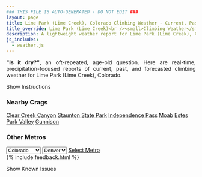 ```yaml
---
### THIS FILE IS AUTO-GENERATED - DO NOT EDIT ###
layout: page
title: Lime Park (Lime Creek), Colorado Climbing Weather - Current, Past, and Forecasted Report
title_override: Lime Park (Lime Creek)<br /><small>Climbing Weather</small>
description: A lightweight weather report for Lime Park (Lime Creek), Colorado. Optimized for slow internet connections.
js_includes:
  - weather.js
---
```


<section class="measure center lh-copy f5-ns f6 ph2 mv4" style="text-align: justify;">
<strong>"Is it dry?"</strong>, an oft-repeated, age-old question. Here are real-time,
precipitation-focused reports of current, past, and forecasted climbing weather for Lime Park (Lime Creek), Colorado.
</section>

<p id="settings-toggle" class="mw5 b center tc hover-light-red black-70 pointer">Show Instructions</p>
<section id="settings" class="overflow-hidden" style="display:none;">
    <div class="mv2 ph2 center">
        <div class="fn f6 tc pv2">
            <p class="measure lh-copy center"><strong>Show/hide hourly forecasts</strong> by clicking the desired day.</p>
            <hr class="mw5 p0 mv2 o-60 b0 bt b--light-red light-red bg-light-red">
            <p class="measure lh-copy center"><strong>Current and Past conditions</strong> are measured by the nearest weather station. <strong>Forecast conditions</strong> are calculated and polled separately.</p>
            <hr class="mw5 p0 mv2 o-60 b0 bt b--light-red light-red bg-light-red">
            <p class="measure lh-copy center"><strong>Having issues?</strong> Try <a id="clear-cache" class="no-underline relative fancy-link light-red hover-light-red" href="#">clearing the local cache</a>.</p>
            <hr class="mw5 p0 mv2 o-60 b0 bt b--light-red light-red bg-light-red">
            <p class="measure lh-copy center">Weather data sourced from <a class="no-underline fancy-link relative light-red" target="_blank" href="https://www.weather.gov/documentation/services-web-api">weather.gov</a>.</p>
        </div>
    </div>
</section>
<section id="weather" data-crag="lime-park-lime-creek-colorado" class="mv4-ns mv3 ph2 center"></section>
<section id="nearby" class="tc lh-copy">
  <h3>Nearby Crags</h3>
<a class="nowrap no-underline fancy-link relative light-red mh3" href="/crags/clear-creek-canyon-colorado-weather.html">Clear Creek Canyon</a>
<a class="nowrap no-underline fancy-link relative light-red mh3" href="/crags/staunton-state-park-colorado-weather.html">Staunton State Park</a>
<a class="nowrap no-underline fancy-link relative light-red mh3" href="/crags/independence-pass-colorado-weather.html">Independence Pass</a>
<a class="nowrap no-underline fancy-link relative light-red mh3" href="/crags/moab-utah-weather.html">Moab</a>
<a class="nowrap no-underline fancy-link relative light-red mh3" href="/crags/estes-park-valley-colorado-weather.html">Estes Park Valley</a>
<a class="nowrap no-underline fancy-link relative light-red mh3" href="/crags/gunnison-colorado-weather.html">Gunnison</a>
</section>
<section id="nearby" class="tc lh-copy">
  <h3>Other Metros</h3>
  <select class="ma1 bg-near-white pa2" id="stateSel">
    <option value="Texas">Texas</option>
    <option value="Washington">Washington</option>
    <option value="Colorado" selected>Colorado</option>
    <option value="Tennessee">Tennessee</option>
    <option value="Utah">Utah</option>
    <option value="California">California</option>
  </select>
  <select class="ma1 bg-near-white pa2" id="citySel">
    <option value="Denver" selected>Denver</option>
  </select>
  <a id="selectMetro" class="f6 link dim ph3 pv2 ma1 dib white bg-light-red" href="/crags/denver-colorado-weather.html">Select Metro</a>
  <script>
    var states = [];
    states["Texas"] = "Austin"
    states["Washington"] = "Seattle"
    states["Colorado"] = "Denver"
    states["Tennessee"] = "Nashville"
    states["Utah"] = "Salt Lake City"
    states["California"] = "San Francisco|Los Angeles"
  </script>
</section>
{% include feedback.html %}
<p id="issues-toggle" class="mw5 b center tc hover-light-red black-70 pointer">Show Known Issues</p>
<section id="issues" class="overflow-hidden tc f6">
</section>

<script>
  var weekly_GJT_165_110 = {"updated":"2022-11-03T07:42:56+00:00","units":"us","forecastGenerator":"BaselineForecastGenerator","generatedAt":"2022-11-03T08:41:32+00:00","updateTime":"2022-11-03T07:42:56+00:00","validTimes":"2022-11-03T01:00:00+00:00/P8D","elevation":{"unitCode":"wmoUnit:m","value":3485.9976},"periods":[{"number":1,"name":"Overnight","startTime":"2022-11-03T02:00:00-06:00","endTime":"2022-11-03T06:00:00-06:00","isDaytime":false,"temperature":24,"temperatureUnit":"F","temperatureTrend":null,"windSpeed":"15 to 20 mph","windDirection":"SSW","icon":"https://api.weather.gov/icons/land/night/blizzard,50?size=medium","shortForecast":"Chance Snow Showers And Patchy Blowing Snow","detailedForecast":"A chance of snow showers before 3am, then a chance of snow showers and patchy blowing snow between 3am and 5am, then areas of blowing snow and a chance of snow showers. Mostly cloudy, with a low around 24. South southwest wind 15 to 20 mph. Chance of precipitation is 50%. New snow accumulation of 2 to 4 inches possible."},{"number":2,"name":"Thursday","startTime":"2022-11-03T06:00:00-06:00","endTime":"2022-11-03T18:00:00-06:00","isDaytime":true,"temperature":32,"temperatureUnit":"F","temperatureTrend":null,"windSpeed":"15 to 20 mph","windDirection":"SW","icon":"https://api.weather.gov/icons/land/day/blizzard,70/blizzard,90?size=medium","shortForecast":"Snow Showers And Patchy Blowing Snow","detailedForecast":"Snow showers likely before 10am, then snow showers likely and patchy blowing snow between 10am and noon, then snow showers and patchy blowing snow and a slight chance of thunderstorms. Cloudy, with a high near 32. Southwest wind 15 to 20 mph. Chance of precipitation is 90%. New snow accumulation of 3 to 7 inches possible."},{"number":3,"name":"Thursday Night","startTime":"2022-11-03T18:00:00-06:00","endTime":"2022-11-04T06:00:00-06:00","isDaytime":false,"temperature":12,"temperatureUnit":"F","temperatureTrend":null,"windSpeed":"5 to 15 mph","windDirection":"WSW","icon":"https://api.weather.gov/icons/land/night/blizzard,90/blizzard,80?size=medium","shortForecast":"Snow Showers And Patchy Blowing Snow","detailedForecast":"Snow showers and patchy blowing snow and a slight chance of thunderstorms. Mostly cloudy, with a low around 12. West southwest wind 5 to 15 mph. Chance of precipitation is 90%. New snow accumulation of 3 to 5 inches possible."},{"number":4,"name":"Friday","startTime":"2022-11-04T06:00:00-06:00","endTime":"2022-11-04T18:00:00-06:00","isDaytime":true,"temperature":21,"temperatureUnit":"F","temperatureTrend":null,"windSpeed":"5 to 15 mph","windDirection":"WNW","icon":"https://api.weather.gov/icons/land/day/snow,30/snow,20?size=medium","shortForecast":"Chance Snow Showers","detailedForecast":"A chance of snow showers. Mostly cloudy, with a high near 21. West northwest wind 5 to 15 mph. Chance of precipitation is 30%."},{"number":5,"name":"Friday Night","startTime":"2022-11-04T18:00:00-06:00","endTime":"2022-11-05T06:00:00-06:00","isDaytime":false,"temperature":11,"temperatureUnit":"F","temperatureTrend":null,"windSpeed":"15 mph","windDirection":"W","icon":"https://api.weather.gov/icons/land/night/snow,40/snow,30?size=medium","shortForecast":"Chance Snow Showers","detailedForecast":"A chance of snow showers. Mostly cloudy, with a low around 11. West wind around 15 mph. Chance of precipitation is 40%."},{"number":6,"name":"Saturday","startTime":"2022-11-05T06:00:00-06:00","endTime":"2022-11-05T18:00:00-06:00","isDaytime":true,"temperature":31,"temperatureUnit":"F","temperatureTrend":null,"windSpeed":"15 to 20 mph","windDirection":"WSW","icon":"https://api.weather.gov/icons/land/day/bkn?size=medium","shortForecast":"Mostly Cloudy","detailedForecast":"Mostly cloudy, with a high near 31."},{"number":7,"name":"Saturday Night","startTime":"2022-11-05T18:00:00-06:00","endTime":"2022-11-06T06:00:00-07:00","isDaytime":false,"temperature":23,"temperatureUnit":"F","temperatureTrend":null,"windSpeed":"15 mph","windDirection":"WSW","icon":"https://api.weather.gov/icons/land/night/bkn/snow,20?size=medium","shortForecast":"Mostly Cloudy then Slight Chance Snow Showers","detailedForecast":"A slight chance of snow showers after 5am. Mostly cloudy, with a low around 23. Chance of precipitation is 20%."},{"number":8,"name":"Sunday","startTime":"2022-11-06T06:00:00-07:00","endTime":"2022-11-06T18:00:00-07:00","isDaytime":true,"temperature":39,"temperatureUnit":"F","temperatureTrend":null,"windSpeed":"10 to 15 mph","windDirection":"SW","icon":"https://api.weather.gov/icons/land/day/snow/bkn?size=medium","shortForecast":"Slight Chance Snow Showers then Partly Sunny","detailedForecast":"A slight chance of snow showers before 11am. Partly sunny, with a high near 39."},{"number":9,"name":"Sunday Night","startTime":"2022-11-06T18:00:00-07:00","endTime":"2022-11-07T06:00:00-07:00","isDaytime":false,"temperature":23,"temperatureUnit":"F","temperatureTrend":null,"windSpeed":"10 to 15 mph","windDirection":"S","icon":"https://api.weather.gov/icons/land/night/few?size=medium","shortForecast":"Mostly Clear","detailedForecast":"Mostly clear, with a low around 23."},{"number":10,"name":"Monday","startTime":"2022-11-07T06:00:00-07:00","endTime":"2022-11-07T18:00:00-07:00","isDaytime":true,"temperature":41,"temperatureUnit":"F","temperatureTrend":null,"windSpeed":"15 mph","windDirection":"SSW","icon":"https://api.weather.gov/icons/land/day/few?size=medium","shortForecast":"Sunny","detailedForecast":"Sunny, with a high near 41."},{"number":11,"name":"Monday Night","startTime":"2022-11-07T18:00:00-07:00","endTime":"2022-11-08T06:00:00-07:00","isDaytime":false,"temperature":21,"temperatureUnit":"F","temperatureTrend":null,"windSpeed":"15 mph","windDirection":"S","icon":"https://api.weather.gov/icons/land/night/snow?size=medium","shortForecast":"Slight Chance Snow Showers","detailedForecast":"A slight chance of snow showers after 11pm. Partly cloudy, with a low around 21."},{"number":12,"name":"Tuesday","startTime":"2022-11-08T06:00:00-07:00","endTime":"2022-11-08T18:00:00-07:00","isDaytime":true,"temperature":35,"temperatureUnit":"F","temperatureTrend":null,"windSpeed":"15 to 25 mph","windDirection":"SSW","icon":"https://api.weather.gov/icons/land/day/snow?size=medium","shortForecast":"Slight Chance Snow Showers","detailedForecast":"A slight chance of snow showers. Mostly sunny, with a high near 35."},{"number":13,"name":"Tuesday Night","startTime":"2022-11-08T18:00:00-07:00","endTime":"2022-11-09T06:00:00-07:00","isDaytime":false,"temperature":18,"temperatureUnit":"F","temperatureTrend":null,"windSpeed":"10 to 20 mph","windDirection":"S","icon":"https://api.weather.gov/icons/land/night/snow?size=medium","shortForecast":"Slight Chance Snow Showers","detailedForecast":"A slight chance of snow showers. Partly cloudy, with a low around 18."},{"number":14,"name":"Wednesday","startTime":"2022-11-09T06:00:00-07:00","endTime":"2022-11-09T18:00:00-07:00","isDaytime":true,"temperature":35,"temperatureUnit":"F","temperatureTrend":null,"windSpeed":"10 to 15 mph","windDirection":"SSW","icon":"https://api.weather.gov/icons/land/day/snow?size=medium","shortForecast":"Chance Snow Showers","detailedForecast":"A chance of snow showers. Mostly sunny, with a high near 35."}]}
  var hourly_GJT_165_110 = {"@context":["https://geojson.org/geojson-ld/geojson-context.jsonld",{"@version":"1.1","wx":"https://api.weather.gov/ontology#","geo":"http://www.opengis.net/ont/geosparql#","unit":"http://codes.wmo.int/common/unit/","@vocab":"https://api.weather.gov/ontology#"}],"type":"Feature","geometry":{"type":"Polygon","coordinates":[[[-106.5803441,39.4200131],[-106.5779038,39.397991499999996],[-106.5494672,39.399870299999996],[-106.5519015,39.421892199999995],[-106.5803441,39.4200131]]]},"properties":{"updated":"2022-11-03T07:42:56+00:00","units":"us","forecastGenerator":"HourlyForecastGenerator","generatedAt":"2022-11-03T08:41:32+00:00","updateTime":"2022-11-03T07:42:56+00:00","validTimes":"2022-11-03T01:00:00+00:00/P8D","elevation":{"unitCode":"wmoUnit:m","value":3485.9976},"periods":[{"number":1,"name":"","startTime":"2022-11-03T02:00:00-06:00","endTime":"2022-11-03T03:00:00-06:00","isDaytime":false,"temperature":29,"temperatureUnit":"F","temperatureTrend":null,"windSpeed":"15 mph","windDirection":"SSW","icon":"https://api.weather.gov/icons/land/night/snow,30?size=small","shortForecast":"Chance Snow Showers","detailedForecast":""},{"number":2,"name":"","startTime":"2022-11-03T03:00:00-06:00","endTime":"2022-11-03T04:00:00-06:00","isDaytime":false,"temperature":27,"temperatureUnit":"F","temperatureTrend":null,"windSpeed":"20 mph","windDirection":"SSW","icon":"https://api.weather.gov/icons/land/night/blizzard,40?size=small","shortForecast":"Chance Snow Showers And Patchy Blowing Snow","detailedForecast":""},{"number":3,"name":"","startTime":"2022-11-03T04:00:00-06:00","endTime":"2022-11-03T05:00:00-06:00","isDaytime":false,"temperature":26,"temperatureUnit":"F","temperatureTrend":null,"windSpeed":"20 mph","windDirection":"SSW","icon":"https://api.weather.gov/icons/land/night/blizzard,40?size=small","shortForecast":"Chance Snow Showers And Patchy Blowing Snow","detailedForecast":""},{"number":4,"name":"","startTime":"2022-11-03T05:00:00-06:00","endTime":"2022-11-03T06:00:00-06:00","isDaytime":false,"temperature":25,"temperatureUnit":"F","temperatureTrend":null,"windSpeed":"20 mph","windDirection":"SSW","icon":"https://api.weather.gov/icons/land/night/blizzard,50?size=small","shortForecast":"Areas Of Blowing Snow","detailedForecast":""},{"number":5,"name":"","startTime":"2022-11-03T06:00:00-06:00","endTime":"2022-11-03T07:00:00-06:00","isDaytime":true,"temperature":25,"temperatureUnit":"F","temperatureTrend":null,"windSpeed":"20 mph","windDirection":"SW","icon":"https://api.weather.gov/icons/land/day/snow,70?size=small","shortForecast":"Snow Showers Likely","detailedForecast":""},{"number":6,"name":"","startTime":"2022-11-03T07:00:00-06:00","endTime":"2022-11-03T08:00:00-06:00","isDaytime":true,"temperature":24,"temperatureUnit":"F","temperatureTrend":null,"windSpeed":"15 mph","windDirection":"SW","icon":"https://api.weather.gov/icons/land/day/snow,70?size=small","shortForecast":"Snow Showers Likely","detailedForecast":""},{"number":7,"name":"","startTime":"2022-11-03T08:00:00-06:00","endTime":"2022-11-03T09:00:00-06:00","isDaytime":true,"temperature":24,"temperatureUnit":"F","temperatureTrend":null,"windSpeed":"15 mph","windDirection":"SSW","icon":"https://api.weather.gov/icons/land/day/snow,70?size=small","shortForecast":"Snow Showers Likely","detailedForecast":""},{"number":8,"name":"","startTime":"2022-11-03T09:00:00-06:00","endTime":"2022-11-03T10:00:00-06:00","isDaytime":true,"temperature":25,"temperatureUnit":"F","temperatureTrend":null,"windSpeed":"15 mph","windDirection":"SSW","icon":"https://api.weather.gov/icons/land/day/snow?size=small","shortForecast":"Snow Showers Likely","detailedForecast":""},{"number":9,"name":"","startTime":"2022-11-03T10:00:00-06:00","endTime":"2022-11-03T11:00:00-06:00","isDaytime":true,"temperature":28,"temperatureUnit":"F","temperatureTrend":null,"windSpeed":"20 mph","windDirection":"SSW","icon":"https://api.weather.gov/icons/land/day/blizzard?size=small","shortForecast":"Snow Showers Likely And Patchy Blowing Snow","detailedForecast":""},{"number":10,"name":"","startTime":"2022-11-03T11:00:00-06:00","endTime":"2022-11-03T12:00:00-06:00","isDaytime":true,"temperature":30,"temperatureUnit":"F","temperatureTrend":null,"windSpeed":"20 mph","windDirection":"SSW","icon":"https://api.weather.gov/icons/land/day/blizzard?size=small","shortForecast":"Snow Showers Likely And Patchy Blowing Snow","detailedForecast":""},{"number":11,"name":"","startTime":"2022-11-03T12:00:00-06:00","endTime":"2022-11-03T13:00:00-06:00","isDaytime":true,"temperature":31,"temperatureUnit":"F","temperatureTrend":null,"windSpeed":"20 mph","windDirection":"SSW","icon":"https://api.weather.gov/icons/land/day/blizzard?size=small","shortForecast":"Snow Showers Likely And Patchy Blowing Snow","detailedForecast":""},{"number":12,"name":"","startTime":"2022-11-03T13:00:00-06:00","endTime":"2022-11-03T14:00:00-06:00","isDaytime":true,"temperature":31,"temperatureUnit":"F","temperatureTrend":null,"windSpeed":"15 mph","windDirection":"SSW","icon":"https://api.weather.gov/icons/land/day/snow?size=small","shortForecast":"Snow Showers Likely","detailedForecast":""},{"number":13,"name":"","startTime":"2022-11-03T14:00:00-06:00","endTime":"2022-11-03T15:00:00-06:00","isDaytime":true,"temperature":30,"temperatureUnit":"F","temperatureTrend":null,"windSpeed":"15 mph","windDirection":"SSW","icon":"https://api.weather.gov/icons/land/day/snow?size=small","shortForecast":"Snow Showers","detailedForecast":""},{"number":14,"name":"","startTime":"2022-11-03T15:00:00-06:00","endTime":"2022-11-03T16:00:00-06:00","isDaytime":true,"temperature":28,"temperatureUnit":"F","temperatureTrend":null,"windSpeed":"15 mph","windDirection":"SSW","icon":"https://api.weather.gov/icons/land/day/snow?size=small","shortForecast":"Snow Showers","detailedForecast":""},{"number":15,"name":"","startTime":"2022-11-03T16:00:00-06:00","endTime":"2022-11-03T17:00:00-06:00","isDaytime":true,"temperature":28,"temperatureUnit":"F","temperatureTrend":null,"windSpeed":"15 mph","windDirection":"SW","icon":"https://api.weather.gov/icons/land/day/snow?size=small","shortForecast":"Snow Showers","detailedForecast":""},{"number":16,"name":"","startTime":"2022-11-03T17:00:00-06:00","endTime":"2022-11-03T18:00:00-06:00","isDaytime":true,"temperature":25,"temperatureUnit":"F","temperatureTrend":null,"windSpeed":"15 mph","windDirection":"WSW","icon":"https://api.weather.gov/icons/land/day/snow?size=small","shortForecast":"Snow Showers","detailedForecast":""},{"number":17,"name":"","startTime":"2022-11-03T18:00:00-06:00","endTime":"2022-11-03T19:00:00-06:00","isDaytime":false,"temperature":22,"temperatureUnit":"F","temperatureTrend":null,"windSpeed":"15 mph","windDirection":"WSW","icon":"https://api.weather.gov/icons/land/night/blizzard?size=small","shortForecast":"Snow Showers And Patchy Blowing Snow","detailedForecast":""},{"number":18,"name":"","startTime":"2022-11-03T19:00:00-06:00","endTime":"2022-11-03T20:00:00-06:00","isDaytime":false,"temperature":22,"temperatureUnit":"F","temperatureTrend":null,"windSpeed":"15 mph","windDirection":"SW","icon":"https://api.weather.gov/icons/land/night/snow?size=small","shortForecast":"Snow Showers","detailedForecast":""},{"number":19,"name":"","startTime":"2022-11-03T20:00:00-06:00","endTime":"2022-11-03T21:00:00-06:00","isDaytime":false,"temperature":21,"temperatureUnit":"F","temperatureTrend":null,"windSpeed":"15 mph","windDirection":"SW","icon":"https://api.weather.gov/icons/land/night/snow?size=small","shortForecast":"Snow Showers","detailedForecast":""},{"number":20,"name":"","startTime":"2022-11-03T21:00:00-06:00","endTime":"2022-11-03T22:00:00-06:00","isDaytime":false,"temperature":20,"temperatureUnit":"F","temperatureTrend":null,"windSpeed":"10 mph","windDirection":"SW","icon":"https://api.weather.gov/icons/land/night/snow?size=small","shortForecast":"Snow Showers","detailedForecast":""},{"number":21,"name":"","startTime":"2022-11-03T22:00:00-06:00","endTime":"2022-11-03T23:00:00-06:00","isDaytime":false,"temperature":19,"temperatureUnit":"F","temperatureTrend":null,"windSpeed":"10 mph","windDirection":"SW","icon":"https://api.weather.gov/icons/land/night/snow?size=small","shortForecast":"Snow Showers","detailedForecast":""},{"number":22,"name":"","startTime":"2022-11-03T23:00:00-06:00","endTime":"2022-11-04T00:00:00-06:00","isDaytime":false,"temperature":17,"temperatureUnit":"F","temperatureTrend":null,"windSpeed":"10 mph","windDirection":"SW","icon":"https://api.weather.gov/icons/land/night/snow?size=small","shortForecast":"Snow Showers","detailedForecast":""},{"number":23,"name":"","startTime":"2022-11-04T00:00:00-06:00","endTime":"2022-11-04T01:00:00-06:00","isDaytime":false,"temperature":18,"temperatureUnit":"F","temperatureTrend":null,"windSpeed":"10 mph","windDirection":"SW","icon":"https://api.weather.gov/icons/land/night/snow?size=small","shortForecast":"Snow Showers","detailedForecast":""},{"number":24,"name":"","startTime":"2022-11-04T01:00:00-06:00","endTime":"2022-11-04T02:00:00-06:00","isDaytime":false,"temperature":16,"temperatureUnit":"F","temperatureTrend":null,"windSpeed":"10 mph","windDirection":"SW","icon":"https://api.weather.gov/icons/land/night/snow?size=small","shortForecast":"Snow Showers","detailedForecast":""},{"number":25,"name":"","startTime":"2022-11-04T02:00:00-06:00","endTime":"2022-11-04T03:00:00-06:00","isDaytime":false,"temperature":16,"temperatureUnit":"F","temperatureTrend":null,"windSpeed":"10 mph","windDirection":"WSW","icon":"https://api.weather.gov/icons/land/night/snow?size=small","shortForecast":"Snow Showers","detailedForecast":""},{"number":26,"name":"","startTime":"2022-11-04T03:00:00-06:00","endTime":"2022-11-04T04:00:00-06:00","isDaytime":false,"temperature":15,"temperatureUnit":"F","temperatureTrend":null,"windSpeed":"10 mph","windDirection":"WSW","icon":"https://api.weather.gov/icons/land/night/snow?size=small","shortForecast":"Snow Showers Likely","detailedForecast":""},{"number":27,"name":"","startTime":"2022-11-04T04:00:00-06:00","endTime":"2022-11-04T05:00:00-06:00","isDaytime":false,"temperature":14,"temperatureUnit":"F","temperatureTrend":null,"windSpeed":"10 mph","windDirection":"WSW","icon":"https://api.weather.gov/icons/land/night/snow?size=small","shortForecast":"Snow Showers Likely","detailedForecast":""},{"number":28,"name":"","startTime":"2022-11-04T05:00:00-06:00","endTime":"2022-11-04T06:00:00-06:00","isDaytime":false,"temperature":13,"temperatureUnit":"F","temperatureTrend":null,"windSpeed":"5 mph","windDirection":"W","icon":"https://api.weather.gov/icons/land/night/snow?size=small","shortForecast":"Snow Showers Likely","detailedForecast":""},{"number":29,"name":"","startTime":"2022-11-04T06:00:00-06:00","endTime":"2022-11-04T07:00:00-06:00","isDaytime":true,"temperature":13,"temperatureUnit":"F","temperatureTrend":null,"windSpeed":"5 mph","windDirection":"WNW","icon":"https://api.weather.gov/icons/land/day/snow?size=small","shortForecast":"Chance Snow Showers","detailedForecast":""},{"number":30,"name":"","startTime":"2022-11-04T07:00:00-06:00","endTime":"2022-11-04T08:00:00-06:00","isDaytime":true,"temperature":13,"temperatureUnit":"F","temperatureTrend":null,"windSpeed":"10 mph","windDirection":"WNW","icon":"https://api.weather.gov/icons/land/day/snow?size=small","shortForecast":"Chance Snow Showers","detailedForecast":""},{"number":31,"name":"","startTime":"2022-11-04T08:00:00-06:00","endTime":"2022-11-04T09:00:00-06:00","isDaytime":true,"temperature":14,"temperatureUnit":"F","temperatureTrend":null,"windSpeed":"10 mph","windDirection":"WNW","icon":"https://api.weather.gov/icons/land/day/snow?size=small","shortForecast":"Chance Snow Showers","detailedForecast":""},{"number":32,"name":"","startTime":"2022-11-04T09:00:00-06:00","endTime":"2022-11-04T10:00:00-06:00","isDaytime":true,"temperature":14,"temperatureUnit":"F","temperatureTrend":null,"windSpeed":"10 mph","windDirection":"WNW","icon":"https://api.weather.gov/icons/land/day/snow?size=small","shortForecast":"Chance Snow Showers","detailedForecast":""},{"number":33,"name":"","startTime":"2022-11-04T10:00:00-06:00","endTime":"2022-11-04T11:00:00-06:00","isDaytime":true,"temperature":16,"temperatureUnit":"F","temperatureTrend":null,"windSpeed":"10 mph","windDirection":"WNW","icon":"https://api.weather.gov/icons/land/day/snow?size=small","shortForecast":"Chance Snow Showers","detailedForecast":""},{"number":34,"name":"","startTime":"2022-11-04T11:00:00-06:00","endTime":"2022-11-04T12:00:00-06:00","isDaytime":true,"temperature":18,"temperatureUnit":"F","temperatureTrend":null,"windSpeed":"10 mph","windDirection":"WNW","icon":"https://api.weather.gov/icons/land/day/snow?size=small","shortForecast":"Chance Snow Showers","detailedForecast":""},{"number":35,"name":"","startTime":"2022-11-04T12:00:00-06:00","endTime":"2022-11-04T13:00:00-06:00","isDaytime":true,"temperature":19,"temperatureUnit":"F","temperatureTrend":null,"windSpeed":"10 mph","windDirection":"WNW","icon":"https://api.weather.gov/icons/land/day/snow?size=small","shortForecast":"Slight Chance Snow Showers","detailedForecast":""},{"number":36,"name":"","startTime":"2022-11-04T13:00:00-06:00","endTime":"2022-11-04T14:00:00-06:00","isDaytime":true,"temperature":20,"temperatureUnit":"F","temperatureTrend":null,"windSpeed":"10 mph","windDirection":"WNW","icon":"https://api.weather.gov/icons/land/day/snow?size=small","shortForecast":"Slight Chance Snow Showers","detailedForecast":""},{"number":37,"name":"","startTime":"2022-11-04T14:00:00-06:00","endTime":"2022-11-04T15:00:00-06:00","isDaytime":true,"temperature":20,"temperatureUnit":"F","temperatureTrend":null,"windSpeed":"10 mph","windDirection":"WNW","icon":"https://api.weather.gov/icons/land/day/snow?size=small","shortForecast":"Slight Chance Snow Showers","detailedForecast":""},{"number":38,"name":"","startTime":"2022-11-04T15:00:00-06:00","endTime":"2022-11-04T16:00:00-06:00","isDaytime":true,"temperature":20,"temperatureUnit":"F","temperatureTrend":null,"windSpeed":"15 mph","windDirection":"WNW","icon":"https://api.weather.gov/icons/land/day/snow?size=small","shortForecast":"Slight Chance Snow Showers","detailedForecast":""},{"number":39,"name":"","startTime":"2022-11-04T16:00:00-06:00","endTime":"2022-11-04T17:00:00-06:00","isDaytime":true,"temperature":19,"temperatureUnit":"F","temperatureTrend":null,"windSpeed":"15 mph","windDirection":"WNW","icon":"https://api.weather.gov/icons/land/day/snow?size=small","shortForecast":"Slight Chance Snow Showers","detailedForecast":""},{"number":40,"name":"","startTime":"2022-11-04T17:00:00-06:00","endTime":"2022-11-04T18:00:00-06:00","isDaytime":true,"temperature":17,"temperatureUnit":"F","temperatureTrend":null,"windSpeed":"15 mph","windDirection":"W","icon":"https://api.weather.gov/icons/land/day/snow?size=small","shortForecast":"Slight Chance Snow Showers","detailedForecast":""},{"number":41,"name":"","startTime":"2022-11-04T18:00:00-06:00","endTime":"2022-11-04T19:00:00-06:00","isDaytime":false,"temperature":14,"temperatureUnit":"F","temperatureTrend":null,"windSpeed":"15 mph","windDirection":"W","icon":"https://api.weather.gov/icons/land/night/snow?size=small","shortForecast":"Chance Snow Showers","detailedForecast":""},{"number":42,"name":"","startTime":"2022-11-04T19:00:00-06:00","endTime":"2022-11-04T20:00:00-06:00","isDaytime":false,"temperature":14,"temperatureUnit":"F","temperatureTrend":null,"windSpeed":"15 mph","windDirection":"W","icon":"https://api.weather.gov/icons/land/night/snow?size=small","shortForecast":"Chance Snow Showers","detailedForecast":""},{"number":43,"name":"","startTime":"2022-11-04T20:00:00-06:00","endTime":"2022-11-04T21:00:00-06:00","isDaytime":false,"temperature":14,"temperatureUnit":"F","temperatureTrend":null,"windSpeed":"15 mph","windDirection":"W","icon":"https://api.weather.gov/icons/land/night/snow?size=small","shortForecast":"Chance Snow Showers","detailedForecast":""},{"number":44,"name":"","startTime":"2022-11-04T21:00:00-06:00","endTime":"2022-11-04T22:00:00-06:00","isDaytime":false,"temperature":14,"temperatureUnit":"F","temperatureTrend":null,"windSpeed":"15 mph","windDirection":"W","icon":"https://api.weather.gov/icons/land/night/snow?size=small","shortForecast":"Chance Snow Showers","detailedForecast":""},{"number":45,"name":"","startTime":"2022-11-04T22:00:00-06:00","endTime":"2022-11-04T23:00:00-06:00","isDaytime":false,"temperature":14,"temperatureUnit":"F","temperatureTrend":null,"windSpeed":"15 mph","windDirection":"W","icon":"https://api.weather.gov/icons/land/night/snow?size=small","shortForecast":"Chance Snow Showers","detailedForecast":""},{"number":46,"name":"","startTime":"2022-11-04T23:00:00-06:00","endTime":"2022-11-05T00:00:00-06:00","isDaytime":false,"temperature":14,"temperatureUnit":"F","temperatureTrend":null,"windSpeed":"15 mph","windDirection":"W","icon":"https://api.weather.gov/icons/land/night/snow?size=small","shortForecast":"Chance Snow Showers","detailedForecast":""},{"number":47,"name":"","startTime":"2022-11-05T00:00:00-06:00","endTime":"2022-11-05T01:00:00-06:00","isDaytime":false,"temperature":14,"temperatureUnit":"F","temperatureTrend":null,"windSpeed":"15 mph","windDirection":"WSW","icon":"https://api.weather.gov/icons/land/night/snow?size=small","shortForecast":"Chance Snow Showers","detailedForecast":""},{"number":48,"name":"","startTime":"2022-11-05T01:00:00-06:00","endTime":"2022-11-05T02:00:00-06:00","isDaytime":false,"temperature":14,"temperatureUnit":"F","temperatureTrend":null,"windSpeed":"15 mph","windDirection":"WSW","icon":"https://api.weather.gov/icons/land/night/snow?size=small","shortForecast":"Chance Snow Showers","detailedForecast":""},{"number":49,"name":"","startTime":"2022-11-05T02:00:00-06:00","endTime":"2022-11-05T03:00:00-06:00","isDaytime":false,"temperature":14,"temperatureUnit":"F","temperatureTrend":null,"windSpeed":"15 mph","windDirection":"WSW","icon":"https://api.weather.gov/icons/land/night/snow?size=small","shortForecast":"Chance Snow Showers","detailedForecast":""},{"number":50,"name":"","startTime":"2022-11-05T03:00:00-06:00","endTime":"2022-11-05T04:00:00-06:00","isDaytime":false,"temperature":15,"temperatureUnit":"F","temperatureTrend":null,"windSpeed":"15 mph","windDirection":"WSW","icon":"https://api.weather.gov/icons/land/night/snow?size=small","shortForecast":"Chance Snow Showers","detailedForecast":""},{"number":51,"name":"","startTime":"2022-11-05T04:00:00-06:00","endTime":"2022-11-05T05:00:00-06:00","isDaytime":false,"temperature":15,"temperatureUnit":"F","temperatureTrend":null,"windSpeed":"15 mph","windDirection":"WSW","icon":"https://api.weather.gov/icons/land/night/snow?size=small","shortForecast":"Chance Snow Showers","detailedForecast":""},{"number":52,"name":"","startTime":"2022-11-05T05:00:00-06:00","endTime":"2022-11-05T06:00:00-06:00","isDaytime":false,"temperature":15,"temperatureUnit":"F","temperatureTrend":null,"windSpeed":"15 mph","windDirection":"WSW","icon":"https://api.weather.gov/icons/land/night/snow?size=small","shortForecast":"Chance Snow Showers","detailedForecast":""},{"number":53,"name":"","startTime":"2022-11-05T06:00:00-06:00","endTime":"2022-11-05T07:00:00-06:00","isDaytime":true,"temperature":15,"temperatureUnit":"F","temperatureTrend":null,"windSpeed":"15 mph","windDirection":"WSW","icon":"https://api.weather.gov/icons/land/day/bkn?size=small","shortForecast":"Mostly Cloudy","detailedForecast":""},{"number":54,"name":"","startTime":"2022-11-05T07:00:00-06:00","endTime":"2022-11-05T08:00:00-06:00","isDaytime":true,"temperature":16,"temperatureUnit":"F","temperatureTrend":null,"windSpeed":"15 mph","windDirection":"WSW","icon":"https://api.weather.gov/icons/land/day/bkn?size=small","shortForecast":"Mostly Cloudy","detailedForecast":""},{"number":55,"name":"","startTime":"2022-11-05T08:00:00-06:00","endTime":"2022-11-05T09:00:00-06:00","isDaytime":true,"temperature":17,"temperatureUnit":"F","temperatureTrend":null,"windSpeed":"15 mph","windDirection":"WSW","icon":"https://api.weather.gov/icons/land/day/bkn?size=small","shortForecast":"Mostly Cloudy","detailedForecast":""},{"number":56,"name":"","startTime":"2022-11-05T09:00:00-06:00","endTime":"2022-11-05T10:00:00-06:00","isDaytime":true,"temperature":19,"temperatureUnit":"F","temperatureTrend":null,"windSpeed":"15 mph","windDirection":"WSW","icon":"https://api.weather.gov/icons/land/day/bkn?size=small","shortForecast":"Mostly Cloudy","detailedForecast":""},{"number":57,"name":"","startTime":"2022-11-05T10:00:00-06:00","endTime":"2022-11-05T11:00:00-06:00","isDaytime":true,"temperature":22,"temperatureUnit":"F","temperatureTrend":null,"windSpeed":"15 mph","windDirection":"WSW","icon":"https://api.weather.gov/icons/land/day/bkn?size=small","shortForecast":"Mostly Cloudy","detailedForecast":""},{"number":58,"name":"","startTime":"2022-11-05T11:00:00-06:00","endTime":"2022-11-05T12:00:00-06:00","isDaytime":true,"temperature":24,"temperatureUnit":"F","temperatureTrend":null,"windSpeed":"15 mph","windDirection":"WSW","icon":"https://api.weather.gov/icons/land/day/bkn?size=small","shortForecast":"Mostly Cloudy","detailedForecast":""},{"number":59,"name":"","startTime":"2022-11-05T12:00:00-06:00","endTime":"2022-11-05T13:00:00-06:00","isDaytime":true,"temperature":27,"temperatureUnit":"F","temperatureTrend":null,"windSpeed":"15 mph","windDirection":"WSW","icon":"https://api.weather.gov/icons/land/day/bkn?size=small","shortForecast":"Mostly Cloudy","detailedForecast":""},{"number":60,"name":"","startTime":"2022-11-05T13:00:00-06:00","endTime":"2022-11-05T14:00:00-06:00","isDaytime":true,"temperature":29,"temperatureUnit":"F","temperatureTrend":null,"windSpeed":"15 mph","windDirection":"WSW","icon":"https://api.weather.gov/icons/land/day/bkn?size=small","shortForecast":"Mostly Cloudy","detailedForecast":""},{"number":61,"name":"","startTime":"2022-11-05T14:00:00-06:00","endTime":"2022-11-05T15:00:00-06:00","isDaytime":true,"temperature":30,"temperatureUnit":"F","temperatureTrend":null,"windSpeed":"15 mph","windDirection":"WSW","icon":"https://api.weather.gov/icons/land/day/bkn?size=small","shortForecast":"Mostly Cloudy","detailedForecast":""},{"number":62,"name":"","startTime":"2022-11-05T15:00:00-06:00","endTime":"2022-11-05T16:00:00-06:00","isDaytime":true,"temperature":30,"temperatureUnit":"F","temperatureTrend":null,"windSpeed":"20 mph","windDirection":"WSW","icon":"https://api.weather.gov/icons/land/day/bkn?size=small","shortForecast":"Partly Sunny","detailedForecast":""},{"number":63,"name":"","startTime":"2022-11-05T16:00:00-06:00","endTime":"2022-11-05T17:00:00-06:00","isDaytime":true,"temperature":29,"temperatureUnit":"F","temperatureTrend":null,"windSpeed":"15 mph","windDirection":"WSW","icon":"https://api.weather.gov/icons/land/day/bkn?size=small","shortForecast":"Partly Sunny","detailedForecast":""},{"number":64,"name":"","startTime":"2022-11-05T17:00:00-06:00","endTime":"2022-11-05T18:00:00-06:00","isDaytime":true,"temperature":28,"temperatureUnit":"F","temperatureTrend":null,"windSpeed":"15 mph","windDirection":"WSW","icon":"https://api.weather.gov/icons/land/day/bkn?size=small","shortForecast":"Partly Sunny","detailedForecast":""},{"number":65,"name":"","startTime":"2022-11-05T18:00:00-06:00","endTime":"2022-11-05T19:00:00-06:00","isDaytime":false,"temperature":26,"temperatureUnit":"F","temperatureTrend":null,"windSpeed":"15 mph","windDirection":"WSW","icon":"https://api.weather.gov/icons/land/night/bkn?size=small","shortForecast":"Mostly Cloudy","detailedForecast":""},{"number":66,"name":"","startTime":"2022-11-05T19:00:00-06:00","endTime":"2022-11-05T20:00:00-06:00","isDaytime":false,"temperature":26,"temperatureUnit":"F","temperatureTrend":null,"windSpeed":"15 mph","windDirection":"WSW","icon":"https://api.weather.gov/icons/land/night/bkn?size=small","shortForecast":"Mostly Cloudy","detailedForecast":""},{"number":67,"name":"","startTime":"2022-11-05T20:00:00-06:00","endTime":"2022-11-05T21:00:00-06:00","isDaytime":false,"temperature":26,"temperatureUnit":"F","temperatureTrend":null,"windSpeed":"15 mph","windDirection":"WSW","icon":"https://api.weather.gov/icons/land/night/bkn?size=small","shortForecast":"Mostly Cloudy","detailedForecast":""},{"number":68,"name":"","startTime":"2022-11-05T21:00:00-06:00","endTime":"2022-11-05T22:00:00-06:00","isDaytime":false,"temperature":26,"temperatureUnit":"F","temperatureTrend":null,"windSpeed":"15 mph","windDirection":"WSW","icon":"https://api.weather.gov/icons/land/night/bkn?size=small","shortForecast":"Mostly Cloudy","detailedForecast":""},{"number":69,"name":"","startTime":"2022-11-05T22:00:00-06:00","endTime":"2022-11-05T23:00:00-06:00","isDaytime":false,"temperature":25,"temperatureUnit":"F","temperatureTrend":null,"windSpeed":"15 mph","windDirection":"WSW","icon":"https://api.weather.gov/icons/land/night/bkn?size=small","shortForecast":"Mostly Cloudy","detailedForecast":""},{"number":70,"name":"","startTime":"2022-11-05T23:00:00-06:00","endTime":"2022-11-06T00:00:00-06:00","isDaytime":false,"temperature":25,"temperatureUnit":"F","temperatureTrend":null,"windSpeed":"15 mph","windDirection":"WSW","icon":"https://api.weather.gov/icons/land/night/bkn?size=small","shortForecast":"Mostly Cloudy","detailedForecast":""},{"number":71,"name":"","startTime":"2022-11-06T00:00:00-06:00","endTime":"2022-11-06T01:00:00-06:00","isDaytime":false,"temperature":25,"temperatureUnit":"F","temperatureTrend":null,"windSpeed":"15 mph","windDirection":"WSW","icon":"https://api.weather.gov/icons/land/night/bkn?size=small","shortForecast":"Mostly Cloudy","detailedForecast":""},{"number":72,"name":"","startTime":"2022-11-06T01:00:00-06:00","endTime":"2022-11-06T01:00:00-07:00","isDaytime":false,"temperature":25,"temperatureUnit":"F","temperatureTrend":null,"windSpeed":"15 mph","windDirection":"WSW","icon":"https://api.weather.gov/icons/land/night/bkn?size=small","shortForecast":"Mostly Cloudy","detailedForecast":""},{"number":73,"name":"","startTime":"2022-11-06T01:00:00-07:00","endTime":"2022-11-06T02:00:00-07:00","isDaytime":false,"temperature":25,"temperatureUnit":"F","temperatureTrend":null,"windSpeed":"15 mph","windDirection":"WSW","icon":"https://api.weather.gov/icons/land/night/bkn?size=small","shortForecast":"Mostly Cloudy","detailedForecast":""},{"number":74,"name":"","startTime":"2022-11-06T02:00:00-07:00","endTime":"2022-11-06T03:00:00-07:00","isDaytime":false,"temperature":26,"temperatureUnit":"F","temperatureTrend":null,"windSpeed":"15 mph","windDirection":"WSW","icon":"https://api.weather.gov/icons/land/night/bkn?size=small","shortForecast":"Mostly Cloudy","detailedForecast":""},{"number":75,"name":"","startTime":"2022-11-06T03:00:00-07:00","endTime":"2022-11-06T04:00:00-07:00","isDaytime":false,"temperature":25,"temperatureUnit":"F","temperatureTrend":null,"windSpeed":"15 mph","windDirection":"WSW","icon":"https://api.weather.gov/icons/land/night/bkn?size=small","shortForecast":"Mostly Cloudy","detailedForecast":""},{"number":76,"name":"","startTime":"2022-11-06T04:00:00-07:00","endTime":"2022-11-06T05:00:00-07:00","isDaytime":false,"temperature":25,"temperatureUnit":"F","temperatureTrend":null,"windSpeed":"15 mph","windDirection":"WSW","icon":"https://api.weather.gov/icons/land/night/bkn?size=small","shortForecast":"Mostly Cloudy","detailedForecast":""},{"number":77,"name":"","startTime":"2022-11-06T05:00:00-07:00","endTime":"2022-11-06T06:00:00-07:00","isDaytime":false,"temperature":25,"temperatureUnit":"F","temperatureTrend":null,"windSpeed":"15 mph","windDirection":"WSW","icon":"https://api.weather.gov/icons/land/night/snow?size=small","shortForecast":"Slight Chance Snow Showers","detailedForecast":""},{"number":78,"name":"","startTime":"2022-11-06T06:00:00-07:00","endTime":"2022-11-06T07:00:00-07:00","isDaytime":true,"temperature":25,"temperatureUnit":"F","temperatureTrend":null,"windSpeed":"15 mph","windDirection":"WSW","icon":"https://api.weather.gov/icons/land/day/snow?size=small","shortForecast":"Slight Chance Snow Showers","detailedForecast":""},{"number":79,"name":"","startTime":"2022-11-06T07:00:00-07:00","endTime":"2022-11-06T08:00:00-07:00","isDaytime":true,"temperature":26,"temperatureUnit":"F","temperatureTrend":null,"windSpeed":"15 mph","windDirection":"SW","icon":"https://api.weather.gov/icons/land/day/snow?size=small","shortForecast":"Slight Chance Snow Showers","detailedForecast":""},{"number":80,"name":"","startTime":"2022-11-06T08:00:00-07:00","endTime":"2022-11-06T09:00:00-07:00","isDaytime":true,"temperature":28,"temperatureUnit":"F","temperatureTrend":null,"windSpeed":"15 mph","windDirection":"SW","icon":"https://api.weather.gov/icons/land/day/snow?size=small","shortForecast":"Slight Chance Snow Showers","detailedForecast":""},{"number":81,"name":"","startTime":"2022-11-06T09:00:00-07:00","endTime":"2022-11-06T10:00:00-07:00","isDaytime":true,"temperature":30,"temperatureUnit":"F","temperatureTrend":null,"windSpeed":"15 mph","windDirection":"SW","icon":"https://api.weather.gov/icons/land/day/snow?size=small","shortForecast":"Slight Chance Snow Showers","detailedForecast":""},{"number":82,"name":"","startTime":"2022-11-06T10:00:00-07:00","endTime":"2022-11-06T11:00:00-07:00","isDaytime":true,"temperature":33,"temperatureUnit":"F","temperatureTrend":null,"windSpeed":"15 mph","windDirection":"WSW","icon":"https://api.weather.gov/icons/land/day/snow?size=small","shortForecast":"Slight Chance Snow Showers","detailedForecast":""},{"number":83,"name":"","startTime":"2022-11-06T11:00:00-07:00","endTime":"2022-11-06T12:00:00-07:00","isDaytime":true,"temperature":35,"temperatureUnit":"F","temperatureTrend":null,"windSpeed":"15 mph","windDirection":"WSW","icon":"https://api.weather.gov/icons/land/day/bkn?size=small","shortForecast":"Partly Sunny","detailedForecast":""},{"number":84,"name":"","startTime":"2022-11-06T12:00:00-07:00","endTime":"2022-11-06T13:00:00-07:00","isDaytime":true,"temperature":36,"temperatureUnit":"F","temperatureTrend":null,"windSpeed":"15 mph","windDirection":"WSW","icon":"https://api.weather.gov/icons/land/day/bkn?size=small","shortForecast":"Partly Sunny","detailedForecast":""},{"number":85,"name":"","startTime":"2022-11-06T13:00:00-07:00","endTime":"2022-11-06T14:00:00-07:00","isDaytime":true,"temperature":36,"temperatureUnit":"F","temperatureTrend":null,"windSpeed":"10 mph","windDirection":"SW","icon":"https://api.weather.gov/icons/land/day/sct?size=small","shortForecast":"Mostly Sunny","detailedForecast":""},{"number":86,"name":"","startTime":"2022-11-06T14:00:00-07:00","endTime":"2022-11-06T15:00:00-07:00","isDaytime":true,"temperature":35,"temperatureUnit":"F","temperatureTrend":null,"windSpeed":"10 mph","windDirection":"SW","icon":"https://api.weather.gov/icons/land/day/sct?size=small","shortForecast":"Mostly Sunny","detailedForecast":""},{"number":87,"name":"","startTime":"2022-11-06T15:00:00-07:00","endTime":"2022-11-06T16:00:00-07:00","isDaytime":true,"temperature":34,"temperatureUnit":"F","temperatureTrend":null,"windSpeed":"10 mph","windDirection":"SW","icon":"https://api.weather.gov/icons/land/day/sct?size=small","shortForecast":"Mostly Sunny","detailedForecast":""},{"number":88,"name":"","startTime":"2022-11-06T16:00:00-07:00","endTime":"2022-11-06T17:00:00-07:00","isDaytime":true,"temperature":32,"temperatureUnit":"F","temperatureTrend":null,"windSpeed":"10 mph","windDirection":"SSW","icon":"https://api.weather.gov/icons/land/day/sct?size=small","shortForecast":"Mostly Sunny","detailedForecast":""},{"number":89,"name":"","startTime":"2022-11-06T17:00:00-07:00","endTime":"2022-11-06T18:00:00-07:00","isDaytime":true,"temperature":30,"temperatureUnit":"F","temperatureTrend":null,"windSpeed":"10 mph","windDirection":"SSW","icon":"https://api.weather.gov/icons/land/day/sct?size=small","shortForecast":"Mostly Sunny","detailedForecast":""},{"number":90,"name":"","startTime":"2022-11-06T18:00:00-07:00","endTime":"2022-11-06T19:00:00-07:00","isDaytime":false,"temperature":29,"temperatureUnit":"F","temperatureTrend":null,"windSpeed":"10 mph","windDirection":"S","icon":"https://api.weather.gov/icons/land/night/sct?size=small","shortForecast":"Partly Cloudy","detailedForecast":""},{"number":91,"name":"","startTime":"2022-11-06T19:00:00-07:00","endTime":"2022-11-06T20:00:00-07:00","isDaytime":false,"temperature":28,"temperatureUnit":"F","temperatureTrend":null,"windSpeed":"10 mph","windDirection":"S","icon":"https://api.weather.gov/icons/land/night/few?size=small","shortForecast":"Mostly Clear","detailedForecast":""},{"number":92,"name":"","startTime":"2022-11-06T20:00:00-07:00","endTime":"2022-11-06T21:00:00-07:00","isDaytime":false,"temperature":28,"temperatureUnit":"F","temperatureTrend":null,"windSpeed":"10 mph","windDirection":"S","icon":"https://api.weather.gov/icons/land/night/few?size=small","shortForecast":"Mostly Clear","detailedForecast":""},{"number":93,"name":"","startTime":"2022-11-06T21:00:00-07:00","endTime":"2022-11-06T22:00:00-07:00","isDaytime":false,"temperature":27,"temperatureUnit":"F","temperatureTrend":null,"windSpeed":"10 mph","windDirection":"S","icon":"https://api.weather.gov/icons/land/night/few?size=small","shortForecast":"Mostly Clear","detailedForecast":""},{"number":94,"name":"","startTime":"2022-11-06T22:00:00-07:00","endTime":"2022-11-06T23:00:00-07:00","isDaytime":false,"temperature":27,"temperatureUnit":"F","temperatureTrend":null,"windSpeed":"10 mph","windDirection":"S","icon":"https://api.weather.gov/icons/land/night/few?size=small","shortForecast":"Mostly Clear","detailedForecast":""},{"number":95,"name":"","startTime":"2022-11-06T23:00:00-07:00","endTime":"2022-11-07T00:00:00-07:00","isDaytime":false,"temperature":27,"temperatureUnit":"F","temperatureTrend":null,"windSpeed":"10 mph","windDirection":"S","icon":"https://api.weather.gov/icons/land/night/few?size=small","shortForecast":"Mostly Clear","detailedForecast":""},{"number":96,"name":"","startTime":"2022-11-07T00:00:00-07:00","endTime":"2022-11-07T01:00:00-07:00","isDaytime":false,"temperature":26,"temperatureUnit":"F","temperatureTrend":null,"windSpeed":"10 mph","windDirection":"S","icon":"https://api.weather.gov/icons/land/night/few?size=small","shortForecast":"Mostly Clear","detailedForecast":""},{"number":97,"name":"","startTime":"2022-11-07T01:00:00-07:00","endTime":"2022-11-07T02:00:00-07:00","isDaytime":false,"temperature":26,"temperatureUnit":"F","temperatureTrend":null,"windSpeed":"10 mph","windDirection":"S","icon":"https://api.weather.gov/icons/land/night/few?size=small","shortForecast":"Mostly Clear","detailedForecast":""},{"number":98,"name":"","startTime":"2022-11-07T02:00:00-07:00","endTime":"2022-11-07T03:00:00-07:00","isDaytime":false,"temperature":26,"temperatureUnit":"F","temperatureTrend":null,"windSpeed":"10 mph","windDirection":"S","icon":"https://api.weather.gov/icons/land/night/few?size=small","shortForecast":"Mostly Clear","detailedForecast":""},{"number":99,"name":"","startTime":"2022-11-07T03:00:00-07:00","endTime":"2022-11-07T04:00:00-07:00","isDaytime":false,"temperature":25,"temperatureUnit":"F","temperatureTrend":null,"windSpeed":"10 mph","windDirection":"S","icon":"https://api.weather.gov/icons/land/night/few?size=small","shortForecast":"Mostly Clear","detailedForecast":""},{"number":100,"name":"","startTime":"2022-11-07T04:00:00-07:00","endTime":"2022-11-07T05:00:00-07:00","isDaytime":false,"temperature":25,"temperatureUnit":"F","temperatureTrend":null,"windSpeed":"15 mph","windDirection":"S","icon":"https://api.weather.gov/icons/land/night/few?size=small","shortForecast":"Mostly Clear","detailedForecast":""},{"number":101,"name":"","startTime":"2022-11-07T05:00:00-07:00","endTime":"2022-11-07T06:00:00-07:00","isDaytime":false,"temperature":25,"temperatureUnit":"F","temperatureTrend":null,"windSpeed":"15 mph","windDirection":"S","icon":"https://api.weather.gov/icons/land/night/few?size=small","shortForecast":"Mostly Clear","detailedForecast":""},{"number":102,"name":"","startTime":"2022-11-07T06:00:00-07:00","endTime":"2022-11-07T07:00:00-07:00","isDaytime":true,"temperature":25,"temperatureUnit":"F","temperatureTrend":null,"windSpeed":"15 mph","windDirection":"S","icon":"https://api.weather.gov/icons/land/day/sct?size=small","shortForecast":"Mostly Sunny","detailedForecast":""},{"number":103,"name":"","startTime":"2022-11-07T07:00:00-07:00","endTime":"2022-11-07T08:00:00-07:00","isDaytime":true,"temperature":26,"temperatureUnit":"F","temperatureTrend":null,"windSpeed":"15 mph","windDirection":"S","icon":"https://api.weather.gov/icons/land/day/sct?size=small","shortForecast":"Mostly Sunny","detailedForecast":""},{"number":104,"name":"","startTime":"2022-11-07T08:00:00-07:00","endTime":"2022-11-07T09:00:00-07:00","isDaytime":true,"temperature":28,"temperatureUnit":"F","temperatureTrend":null,"windSpeed":"15 mph","windDirection":"S","icon":"https://api.weather.gov/icons/land/day/sct?size=small","shortForecast":"Mostly Sunny","detailedForecast":""},{"number":105,"name":"","startTime":"2022-11-07T09:00:00-07:00","endTime":"2022-11-07T10:00:00-07:00","isDaytime":true,"temperature":31,"temperatureUnit":"F","temperatureTrend":null,"windSpeed":"15 mph","windDirection":"S","icon":"https://api.weather.gov/icons/land/day/sct?size=small","shortForecast":"Mostly Sunny","detailedForecast":""},{"number":106,"name":"","startTime":"2022-11-07T10:00:00-07:00","endTime":"2022-11-07T11:00:00-07:00","isDaytime":true,"temperature":34,"temperatureUnit":"F","temperatureTrend":null,"windSpeed":"15 mph","windDirection":"SSW","icon":"https://api.weather.gov/icons/land/day/few?size=small","shortForecast":"Sunny","detailedForecast":""},{"number":107,"name":"","startTime":"2022-11-07T11:00:00-07:00","endTime":"2022-11-07T12:00:00-07:00","isDaytime":true,"temperature":38,"temperatureUnit":"F","temperatureTrend":null,"windSpeed":"15 mph","windDirection":"SSW","icon":"https://api.weather.gov/icons/land/day/few?size=small","shortForecast":"Sunny","detailedForecast":""},{"number":108,"name":"","startTime":"2022-11-07T12:00:00-07:00","endTime":"2022-11-07T13:00:00-07:00","isDaytime":true,"temperature":39,"temperatureUnit":"F","temperatureTrend":null,"windSpeed":"15 mph","windDirection":"SSW","icon":"https://api.weather.gov/icons/land/day/few?size=small","shortForecast":"Sunny","detailedForecast":""},{"number":109,"name":"","startTime":"2022-11-07T13:00:00-07:00","endTime":"2022-11-07T14:00:00-07:00","isDaytime":true,"temperature":39,"temperatureUnit":"F","temperatureTrend":null,"windSpeed":"15 mph","windDirection":"SW","icon":"https://api.weather.gov/icons/land/day/few?size=small","shortForecast":"Sunny","detailedForecast":""},{"number":110,"name":"","startTime":"2022-11-07T14:00:00-07:00","endTime":"2022-11-07T15:00:00-07:00","isDaytime":true,"temperature":38,"temperatureUnit":"F","temperatureTrend":null,"windSpeed":"15 mph","windDirection":"SW","icon":"https://api.weather.gov/icons/land/day/few?size=small","shortForecast":"Sunny","detailedForecast":""},{"number":111,"name":"","startTime":"2022-11-07T15:00:00-07:00","endTime":"2022-11-07T16:00:00-07:00","isDaytime":true,"temperature":36,"temperatureUnit":"F","temperatureTrend":null,"windSpeed":"15 mph","windDirection":"SSW","icon":"https://api.weather.gov/icons/land/day/few?size=small","shortForecast":"Sunny","detailedForecast":""},{"number":112,"name":"","startTime":"2022-11-07T16:00:00-07:00","endTime":"2022-11-07T17:00:00-07:00","isDaytime":true,"temperature":33,"temperatureUnit":"F","temperatureTrend":null,"windSpeed":"15 mph","windDirection":"SSW","icon":"https://api.weather.gov/icons/land/day/few?size=small","shortForecast":"Sunny","detailedForecast":""},{"number":113,"name":"","startTime":"2022-11-07T17:00:00-07:00","endTime":"2022-11-07T18:00:00-07:00","isDaytime":true,"temperature":31,"temperatureUnit":"F","temperatureTrend":null,"windSpeed":"15 mph","windDirection":"S","icon":"https://api.weather.gov/icons/land/day/sct?size=small","shortForecast":"Mostly Sunny","detailedForecast":""},{"number":114,"name":"","startTime":"2022-11-07T18:00:00-07:00","endTime":"2022-11-07T19:00:00-07:00","isDaytime":false,"temperature":30,"temperatureUnit":"F","temperatureTrend":null,"windSpeed":"15 mph","windDirection":"S","icon":"https://api.weather.gov/icons/land/night/few?size=small","shortForecast":"Mostly Clear","detailedForecast":""},{"number":115,"name":"","startTime":"2022-11-07T19:00:00-07:00","endTime":"2022-11-07T20:00:00-07:00","isDaytime":false,"temperature":29,"temperatureUnit":"F","temperatureTrend":null,"windSpeed":"15 mph","windDirection":"S","icon":"https://api.weather.gov/icons/land/night/few?size=small","shortForecast":"Mostly Clear","detailedForecast":""},{"number":116,"name":"","startTime":"2022-11-07T20:00:00-07:00","endTime":"2022-11-07T21:00:00-07:00","isDaytime":false,"temperature":29,"temperatureUnit":"F","temperatureTrend":null,"windSpeed":"15 mph","windDirection":"S","icon":"https://api.weather.gov/icons/land/night/few?size=small","shortForecast":"Mostly Clear","detailedForecast":""},{"number":117,"name":"","startTime":"2022-11-07T21:00:00-07:00","endTime":"2022-11-07T22:00:00-07:00","isDaytime":false,"temperature":28,"temperatureUnit":"F","temperatureTrend":null,"windSpeed":"15 mph","windDirection":"S","icon":"https://api.weather.gov/icons/land/night/few?size=small","shortForecast":"Mostly Clear","detailedForecast":""},{"number":118,"name":"","startTime":"2022-11-07T22:00:00-07:00","endTime":"2022-11-07T23:00:00-07:00","isDaytime":false,"temperature":27,"temperatureUnit":"F","temperatureTrend":null,"windSpeed":"15 mph","windDirection":"S","icon":"https://api.weather.gov/icons/land/night/few?size=small","shortForecast":"Mostly Clear","detailedForecast":""},{"number":119,"name":"","startTime":"2022-11-07T23:00:00-07:00","endTime":"2022-11-08T00:00:00-07:00","isDaytime":false,"temperature":26,"temperatureUnit":"F","temperatureTrend":null,"windSpeed":"15 mph","windDirection":"S","icon":"https://api.weather.gov/icons/land/night/snow?size=small","shortForecast":"Slight Chance Snow Showers","detailedForecast":""},{"number":120,"name":"","startTime":"2022-11-08T00:00:00-07:00","endTime":"2022-11-08T01:00:00-07:00","isDaytime":false,"temperature":26,"temperatureUnit":"F","temperatureTrend":null,"windSpeed":"15 mph","windDirection":"S","icon":"https://api.weather.gov/icons/land/night/snow?size=small","shortForecast":"Slight Chance Snow Showers","detailedForecast":""},{"number":121,"name":"","startTime":"2022-11-08T01:00:00-07:00","endTime":"2022-11-08T02:00:00-07:00","isDaytime":false,"temperature":26,"temperatureUnit":"F","temperatureTrend":null,"windSpeed":"15 mph","windDirection":"S","icon":"https://api.weather.gov/icons/land/night/snow?size=small","shortForecast":"Slight Chance Snow Showers","detailedForecast":""},{"number":122,"name":"","startTime":"2022-11-08T02:00:00-07:00","endTime":"2022-11-08T03:00:00-07:00","isDaytime":false,"temperature":26,"temperatureUnit":"F","temperatureTrend":null,"windSpeed":"15 mph","windDirection":"S","icon":"https://api.weather.gov/icons/land/night/snow?size=small","shortForecast":"Slight Chance Snow Showers","detailedForecast":""},{"number":123,"name":"","startTime":"2022-11-08T03:00:00-07:00","endTime":"2022-11-08T04:00:00-07:00","isDaytime":false,"temperature":25,"temperatureUnit":"F","temperatureTrend":null,"windSpeed":"15 mph","windDirection":"S","icon":"https://api.weather.gov/icons/land/night/snow?size=small","shortForecast":"Slight Chance Snow Showers","detailedForecast":""},{"number":124,"name":"","startTime":"2022-11-08T04:00:00-07:00","endTime":"2022-11-08T05:00:00-07:00","isDaytime":false,"temperature":24,"temperatureUnit":"F","temperatureTrend":null,"windSpeed":"15 mph","windDirection":"S","icon":"https://api.weather.gov/icons/land/night/snow?size=small","shortForecast":"Slight Chance Snow Showers","detailedForecast":""},{"number":125,"name":"","startTime":"2022-11-08T05:00:00-07:00","endTime":"2022-11-08T06:00:00-07:00","isDaytime":false,"temperature":24,"temperatureUnit":"F","temperatureTrend":null,"windSpeed":"15 mph","windDirection":"S","icon":"https://api.weather.gov/icons/land/night/snow?size=small","shortForecast":"Slight Chance Snow Showers","detailedForecast":""},{"number":126,"name":"","startTime":"2022-11-08T06:00:00-07:00","endTime":"2022-11-08T07:00:00-07:00","isDaytime":true,"temperature":24,"temperatureUnit":"F","temperatureTrend":null,"windSpeed":"15 mph","windDirection":"S","icon":"https://api.weather.gov/icons/land/day/snow?size=small","shortForecast":"Slight Chance Snow Showers","detailedForecast":""},{"number":127,"name":"","startTime":"2022-11-08T07:00:00-07:00","endTime":"2022-11-08T08:00:00-07:00","isDaytime":true,"temperature":25,"temperatureUnit":"F","temperatureTrend":null,"windSpeed":"20 mph","windDirection":"S","icon":"https://api.weather.gov/icons/land/day/snow?size=small","shortForecast":"Slight Chance Snow Showers","detailedForecast":""},{"number":128,"name":"","startTime":"2022-11-08T08:00:00-07:00","endTime":"2022-11-08T09:00:00-07:00","isDaytime":true,"temperature":26,"temperatureUnit":"F","temperatureTrend":null,"windSpeed":"20 mph","windDirection":"SSW","icon":"https://api.weather.gov/icons/land/day/snow?size=small","shortForecast":"Slight Chance Snow Showers","detailedForecast":""},{"number":129,"name":"","startTime":"2022-11-08T09:00:00-07:00","endTime":"2022-11-08T10:00:00-07:00","isDaytime":true,"temperature":28,"temperatureUnit":"F","temperatureTrend":null,"windSpeed":"20 mph","windDirection":"SSW","icon":"https://api.weather.gov/icons/land/day/snow?size=small","shortForecast":"Slight Chance Snow Showers","detailedForecast":""},{"number":130,"name":"","startTime":"2022-11-08T10:00:00-07:00","endTime":"2022-11-08T11:00:00-07:00","isDaytime":true,"temperature":31,"temperatureUnit":"F","temperatureTrend":null,"windSpeed":"25 mph","windDirection":"SSW","icon":"https://api.weather.gov/icons/land/day/snow?size=small","shortForecast":"Slight Chance Snow Showers","detailedForecast":""},{"number":131,"name":"","startTime":"2022-11-08T11:00:00-07:00","endTime":"2022-11-08T12:00:00-07:00","isDaytime":true,"temperature":33,"temperatureUnit":"F","temperatureTrend":null,"windSpeed":"25 mph","windDirection":"SSW","icon":"https://api.weather.gov/icons/land/day/snow?size=small","shortForecast":"Slight Chance Snow Showers","detailedForecast":""},{"number":132,"name":"","startTime":"2022-11-08T12:00:00-07:00","endTime":"2022-11-08T13:00:00-07:00","isDaytime":true,"temperature":33,"temperatureUnit":"F","temperatureTrend":null,"windSpeed":"20 mph","windDirection":"SSW","icon":"https://api.weather.gov/icons/land/day/snow?size=small","shortForecast":"Slight Chance Snow Showers","detailedForecast":""},{"number":133,"name":"","startTime":"2022-11-08T13:00:00-07:00","endTime":"2022-11-08T14:00:00-07:00","isDaytime":true,"temperature":33,"temperatureUnit":"F","temperatureTrend":null,"windSpeed":"20 mph","windDirection":"SSW","icon":"https://api.weather.gov/icons/land/day/snow?size=small","shortForecast":"Slight Chance Snow Showers","detailedForecast":""},{"number":134,"name":"","startTime":"2022-11-08T14:00:00-07:00","endTime":"2022-11-08T15:00:00-07:00","isDaytime":true,"temperature":32,"temperatureUnit":"F","temperatureTrend":null,"windSpeed":"20 mph","windDirection":"SSW","icon":"https://api.weather.gov/icons/land/day/snow?size=small","shortForecast":"Slight Chance Snow Showers","detailedForecast":""},{"number":135,"name":"","startTime":"2022-11-08T15:00:00-07:00","endTime":"2022-11-08T16:00:00-07:00","isDaytime":true,"temperature":30,"temperatureUnit":"F","temperatureTrend":null,"windSpeed":"20 mph","windDirection":"SSW","icon":"https://api.weather.gov/icons/land/day/snow?size=small","shortForecast":"Slight Chance Snow Showers","detailedForecast":""},{"number":136,"name":"","startTime":"2022-11-08T16:00:00-07:00","endTime":"2022-11-08T17:00:00-07:00","isDaytime":true,"temperature":28,"temperatureUnit":"F","temperatureTrend":null,"windSpeed":"20 mph","windDirection":"SW","icon":"https://api.weather.gov/icons/land/day/snow?size=small","shortForecast":"Slight Chance Snow Showers","detailedForecast":""},{"number":137,"name":"","startTime":"2022-11-08T17:00:00-07:00","endTime":"2022-11-08T18:00:00-07:00","isDaytime":true,"temperature":26,"temperatureUnit":"F","temperatureTrend":null,"windSpeed":"20 mph","windDirection":"SW","icon":"https://api.weather.gov/icons/land/day/snow?size=small","shortForecast":"Slight Chance Snow Showers","detailedForecast":""},{"number":138,"name":"","startTime":"2022-11-08T18:00:00-07:00","endTime":"2022-11-08T19:00:00-07:00","isDaytime":false,"temperature":25,"temperatureUnit":"F","temperatureTrend":null,"windSpeed":"20 mph","windDirection":"SSW","icon":"https://api.weather.gov/icons/land/night/snow?size=small","shortForecast":"Slight Chance Snow Showers","detailedForecast":""},{"number":139,"name":"","startTime":"2022-11-08T19:00:00-07:00","endTime":"2022-11-08T20:00:00-07:00","isDaytime":false,"temperature":24,"temperatureUnit":"F","temperatureTrend":null,"windSpeed":"15 mph","windDirection":"SSW","icon":"https://api.weather.gov/icons/land/night/snow?size=small","shortForecast":"Slight Chance Snow Showers","detailedForecast":""},{"number":140,"name":"","startTime":"2022-11-08T20:00:00-07:00","endTime":"2022-11-08T21:00:00-07:00","isDaytime":false,"temperature":24,"temperatureUnit":"F","temperatureTrend":null,"windSpeed":"15 mph","windDirection":"S","icon":"https://api.weather.gov/icons/land/night/snow?size=small","shortForecast":"Slight Chance Snow Showers","detailedForecast":""},{"number":141,"name":"","startTime":"2022-11-08T21:00:00-07:00","endTime":"2022-11-08T22:00:00-07:00","isDaytime":false,"temperature":23,"temperatureUnit":"F","temperatureTrend":null,"windSpeed":"15 mph","windDirection":"S","icon":"https://api.weather.gov/icons/land/night/snow?size=small","shortForecast":"Slight Chance Snow Showers","detailedForecast":""},{"number":142,"name":"","startTime":"2022-11-08T22:00:00-07:00","endTime":"2022-11-08T23:00:00-07:00","isDaytime":false,"temperature":23,"temperatureUnit":"F","temperatureTrend":null,"windSpeed":"15 mph","windDirection":"S","icon":"https://api.weather.gov/icons/land/night/snow?size=small","shortForecast":"Slight Chance Snow Showers","detailedForecast":""},{"number":143,"name":"","startTime":"2022-11-08T23:00:00-07:00","endTime":"2022-11-09T00:00:00-07:00","isDaytime":false,"temperature":22,"temperatureUnit":"F","temperatureTrend":null,"windSpeed":"10 mph","windDirection":"S","icon":"https://api.weather.gov/icons/land/night/snow?size=small","shortForecast":"Slight Chance Snow Showers","detailedForecast":""},{"number":144,"name":"","startTime":"2022-11-09T00:00:00-07:00","endTime":"2022-11-09T01:00:00-07:00","isDaytime":false,"temperature":22,"temperatureUnit":"F","temperatureTrend":null,"windSpeed":"10 mph","windDirection":"S","icon":"https://api.weather.gov/icons/land/night/snow?size=small","shortForecast":"Slight Chance Snow Showers","detailedForecast":""},{"number":145,"name":"","startTime":"2022-11-09T01:00:00-07:00","endTime":"2022-11-09T02:00:00-07:00","isDaytime":false,"temperature":22,"temperatureUnit":"F","temperatureTrend":null,"windSpeed":"10 mph","windDirection":"S","icon":"https://api.weather.gov/icons/land/night/snow?size=small","shortForecast":"Slight Chance Snow Showers","detailedForecast":""},{"number":146,"name":"","startTime":"2022-11-09T02:00:00-07:00","endTime":"2022-11-09T03:00:00-07:00","isDaytime":false,"temperature":22,"temperatureUnit":"F","temperatureTrend":null,"windSpeed":"10 mph","windDirection":"S","icon":"https://api.weather.gov/icons/land/night/snow?size=small","shortForecast":"Slight Chance Snow Showers","detailedForecast":""},{"number":147,"name":"","startTime":"2022-11-09T03:00:00-07:00","endTime":"2022-11-09T04:00:00-07:00","isDaytime":false,"temperature":21,"temperatureUnit":"F","temperatureTrend":null,"windSpeed":"10 mph","windDirection":"S","icon":"https://api.weather.gov/icons/land/night/snow?size=small","shortForecast":"Slight Chance Snow Showers","detailedForecast":""},{"number":148,"name":"","startTime":"2022-11-09T04:00:00-07:00","endTime":"2022-11-09T05:00:00-07:00","isDaytime":false,"temperature":20,"temperatureUnit":"F","temperatureTrend":null,"windSpeed":"15 mph","windDirection":"S","icon":"https://api.weather.gov/icons/land/night/snow?size=small","shortForecast":"Slight Chance Snow Showers","detailedForecast":""},{"number":149,"name":"","startTime":"2022-11-09T05:00:00-07:00","endTime":"2022-11-09T06:00:00-07:00","isDaytime":false,"temperature":20,"temperatureUnit":"F","temperatureTrend":null,"windSpeed":"15 mph","windDirection":"S","icon":"https://api.weather.gov/icons/land/night/snow?size=small","shortForecast":"Slight Chance Snow Showers","detailedForecast":""},{"number":150,"name":"","startTime":"2022-11-09T06:00:00-07:00","endTime":"2022-11-09T07:00:00-07:00","isDaytime":true,"temperature":21,"temperatureUnit":"F","temperatureTrend":null,"windSpeed":"15 mph","windDirection":"S","icon":"https://api.weather.gov/icons/land/day/snow?size=small","shortForecast":"Slight Chance Snow Showers","detailedForecast":""},{"number":151,"name":"","startTime":"2022-11-09T07:00:00-07:00","endTime":"2022-11-09T08:00:00-07:00","isDaytime":true,"temperature":22,"temperatureUnit":"F","temperatureTrend":null,"windSpeed":"15 mph","windDirection":"S","icon":"https://api.weather.gov/icons/land/day/snow?size=small","shortForecast":"Slight Chance Snow Showers","detailedForecast":""},{"number":152,"name":"","startTime":"2022-11-09T08:00:00-07:00","endTime":"2022-11-09T09:00:00-07:00","isDaytime":true,"temperature":23,"temperatureUnit":"F","temperatureTrend":null,"windSpeed":"15 mph","windDirection":"S","icon":"https://api.weather.gov/icons/land/day/snow?size=small","shortForecast":"Slight Chance Snow Showers","detailedForecast":""},{"number":153,"name":"","startTime":"2022-11-09T09:00:00-07:00","endTime":"2022-11-09T10:00:00-07:00","isDaytime":true,"temperature":26,"temperatureUnit":"F","temperatureTrend":null,"windSpeed":"15 mph","windDirection":"SSW","icon":"https://api.weather.gov/icons/land/day/snow?size=small","shortForecast":"Slight Chance Snow Showers","detailedForecast":""},{"number":154,"name":"","startTime":"2022-11-09T10:00:00-07:00","endTime":"2022-11-09T11:00:00-07:00","isDaytime":true,"temperature":30,"temperatureUnit":"F","temperatureTrend":null,"windSpeed":"15 mph","windDirection":"SSW","icon":"https://api.weather.gov/icons/land/day/snow?size=small","shortForecast":"Slight Chance Snow Showers","detailedForecast":""},{"number":155,"name":"","startTime":"2022-11-09T11:00:00-07:00","endTime":"2022-11-09T12:00:00-07:00","isDaytime":true,"temperature":32,"temperatureUnit":"F","temperatureTrend":null,"windSpeed":"15 mph","windDirection":"SW","icon":"https://api.weather.gov/icons/land/day/snow?size=small","shortForecast":"Chance Snow Showers","detailedForecast":""},{"number":156,"name":"","startTime":"2022-11-09T12:00:00-07:00","endTime":"2022-11-09T13:00:00-07:00","isDaytime":true,"temperature":33,"temperatureUnit":"F","temperatureTrend":null,"windSpeed":"15 mph","windDirection":"SW","icon":"https://api.weather.gov/icons/land/day/snow?size=small","shortForecast":"Chance Snow Showers","detailedForecast":""}]}}
  var crags_config = [
  {
    "name": "Lime Park (Lime Creek)",
    "note": "Great limestone.",
    "mountainProject": "https://www.mountainproject.com/area/105744451/lime-park-aka-lime-creek",
    "station": "CO092",
    "office": "GJT/165,110",
    "coordinates": [
      -106.656,
      39.408
    ]
  }
]</script>
